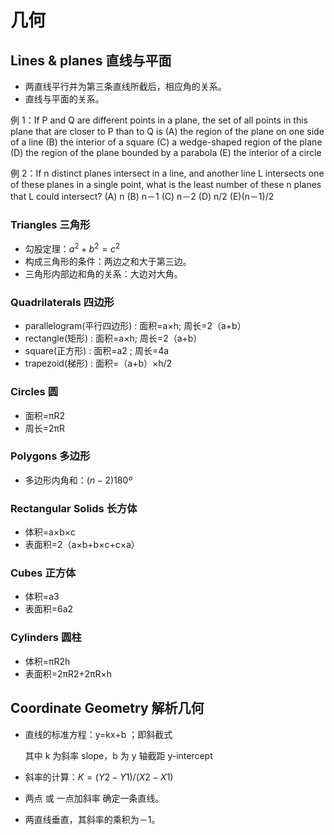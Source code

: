 # 几何

## Lines & planes 直线与平面

- 两直线平行并为第三条直线所截后，相应角的关系。
- 直线与平面的关系。

例 1：If P and Q are different points in a plane, the set of all points in this plane that are closer to P than to Q is
(A) the region of the plane on one side of a line
(B) the interior of a square
(C) a wedge-shaped region of the plane
(D) the region of the plane bounded by a parabola
(E) the interior of a circle

例 2：If n distinct planes intersect in a line, and another line L intersects one of these planes in a single point, what is the least number of these n planes that L could intersect?
(A) n (B) n－1 (C) n－2 (D) n/2 (E)(n－1)/2

### Triangles 三角形

- 勾股定理：$a^2+b^2=c^2$
- 构成三角形的条件：两边之和大于第三边。
- 三角形内部边和角的关系：大边对大角。

### Quadrilaterals 四边形

- parallelogram(平行四边形) : 面积=a×h; 周长=2（a+b）
- rectangle(矩形) : 面积=a×h; 周长=2（a+b）
- square(正方形) : 面积=a2 ; 周长=4a
- trapezoid(梯形) : 面积=（a+b）×h/2

### Circles 圆

- 面积=πR2
- 周长=2πR

### Polygons 多边形

- 多边形内角和：$(n-2)180º$

### Rectangular Solids 长方体

- 体积=a×b×c
- 表面积=2（a×b+b×c+c×a）

### Cubes 正方体

- 体积=a3
- 表面积=6a2

### Cylinders 圆柱

- 体积=πR2h
- 表面积=2πR2+2πR×h

## Coordinate Geometry 解析几何

- 直线的标准方程：y=kx+b ；即斜截式

  其中 k 为斜率 slope，b 为 y 轴截距 y-intercept

- 斜率的计算：$K=(Y2-Y1)/(X2-X1)$
- 两点 或 一点加斜率 确定一条直线。
- 两直线垂直，其斜率的乘积为－1。
